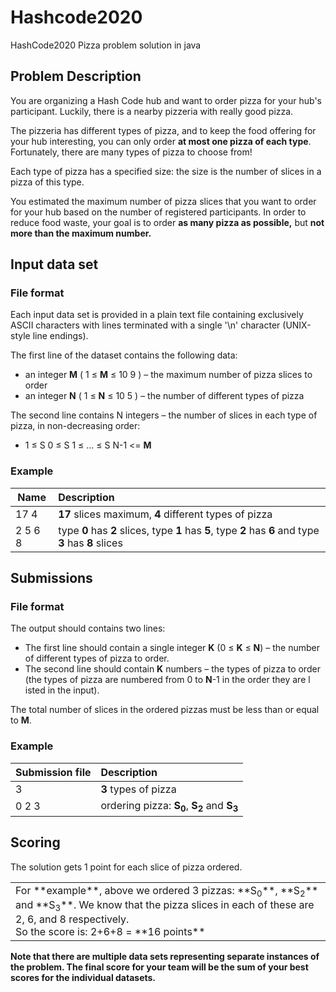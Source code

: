 # Hashcode2020
HashCode2020 Pizza problem solution in java

## Problem Description
You are organizing a Hash Code hub and want to order pizza for your hub's participant. Luckily, there is a nearby pizzeria with really good pizza.

The pizzeria has different types of pizza, and to keep the food offering for your hub interesting, you can only order **at most one pizza of each type**. Fortunately, there are many types of pizza to choose from!

Each type of pizza has a specified size: the size is the number of slices in a pizza of this type.

You estimated the maximum number of pizza slices that you want to order for your hub based on the number of registered participants. In order to reduce food waste, your goal is to order **as many pizza as possible,** but **not more than the maximum number.**

## Input data set
### File format
Each input data set is provided in a plain text file containing exclusively ASCII characters with lines terminated with a single '\n' character (UNIX-style line endings).

The first line of the dataset contains the following data:
* an integer **M** ( 1 ≤ **M** ≤ 10 9 ) – the maximum number of pizza slices to order
* an integer **N** ( 1 ≤ **N** ≤ 10 5 ) – the number of different types of pizza

The second line contains N integers – the number of slices in each type of pizza, in non-decreasing order:
* 1 ≤ S 0 ≤ S 1 ≤ … ≤ S N-1 <= **M**
### Example
| Name | Description |
|-------------|:--------------|
|17 4         |**17** slices maximum, **4** different types of pizza|
|2 5 6 8      |type **0** has **2** slices, type **1** has **5**, type **2** has **6** and type **3** has **8** slices

## Submissions
### File format
The output should contains two lines:
* The first line should contain a single integer **K** (0 ≤ **K** ≤ **N**) – the number of different types of pizza to order.
* The second line should contain **K** numbers – the types of pizza to order (the types of pizza are numbered from 0 to **N**-1 in the order they are l isted in the input).

The total number of slices in the ordered pizzas must be less than or equal to **M**.
### Example
| Submission file | Description       |
|-----------------|:------------------|
|3                |**3** types of pizza|
|0 2 3            |ordering pizza: **S<sub>0</sub>**, **S<sub>2</sub>** and **S<sub>3</sub>**|
## Scoring
The solution gets 1 point for each slice of pizza ordered.
<table><tr><td>For **example**, above we ordered 3 pizzas: **S<sub>0</sub>**, **S<sub>2</sub>** and **S<sub>3</sub>**. We know that the pizza slices in each of these are 2, 6, and 8 respectively.</br>So the score is: 2+6+8 = **16 points**</td></tr></table>

**Note that there are multiple data sets representing separate instances of the problem. The final score for your team will be the sum of your best scores for the individual datasets.**
